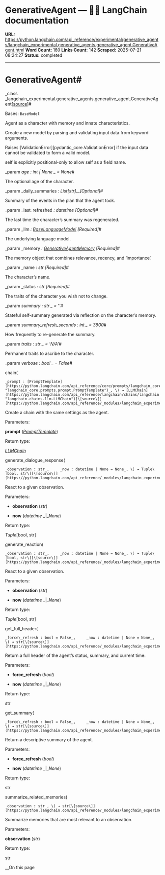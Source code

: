 # GenerativeAgent — 🦜🔗 LangChain  documentation

**URL:** https://python.langchain.com/api_reference/experimental/generative_agents/langchain_experimental.generative_agents.generative_agent.GenerativeAgent.html
**Word Count:** 160
**Links Count:** 142
**Scraped:** 2025-07-21 08:24:27
**Status:** completed

---

# GenerativeAgent\#

_class _langchain\_experimental.generative\_agents.generative\_agent.GenerativeAgent[\[source\]](https://python.langchain.com/api_reference/_modules/langchain_experimental/generative_agents/generative_agent.html#GenerativeAgent)\#     

Bases: `BaseModel`

Agent as a character with memory and innate characteristics.

Create a new model by parsing and validating input data from keyword arguments.

Raises \[ValidationError\]\[pydantic\_core.ValidationError\] if the input data cannot be validated to form a valid model.

self is explicitly positional-only to allow self as a field name.

_param _age _: int | None_ _ = None_\#     

The optional age of the character.

_param _daily\_summaries _: List\[str\]__\[Optional\]_\#     

Summary of the events in the plan that the agent took.

_param _last\_refreshed _: datetime_ _\[Optional\]_\#     

The last time the character’s summary was regenerated.

_param _llm _: [BaseLanguageModel](https://python.langchain.com/api_reference/core/language_models/langchain_core.language_models.base.BaseLanguageModel.html#langchain_core.language_models.base.BaseLanguageModel "langchain_core.language_models.base.BaseLanguageModel")_ _\[Required\]_\#     

The underlying language model.

_param _memory _: [GenerativeAgentMemory](https://python.langchain.com/api_reference/experimental/generative_agents/langchain_experimental.generative_agents.memory.GenerativeAgentMemory.html#langchain_experimental.generative_agents.memory.GenerativeAgentMemory "langchain_experimental.generative_agents.memory.GenerativeAgentMemory")_ _\[Required\]_\#     

The memory object that combines relevance, recency, and ‘importance’.

_param _name _: str_ _\[Required\]_\#     

The character’s name.

_param _status _: str_ _\[Required\]_\#     

The traits of the character you wish not to change.

_param _summary _: str_ _ = ''_\#     

Stateful self-summary generated via reflection on the character’s memory.

_param _summary\_refresh\_seconds _: int_ _ = 3600_\#     

How frequently to re-generate the summary.

_param _traits _: str_ _ = 'N/A'_\#     

Permanent traits to ascribe to the character.

_param _verbose _: bool_ _ = False_\#     

chain\(

    _prompt : [PromptTemplate](https://python.langchain.com/api_reference/core/prompts/langchain_core.prompts.prompt.PromptTemplate.html#langchain_core.prompts.prompt.PromptTemplate "langchain_core.prompts.prompt.PromptTemplate")_, \) → [LLMChain](https://python.langchain.com/api_reference/langchain/chains/langchain.chains.llm.LLMChain.html#langchain.chains.llm.LLMChain "langchain.chains.llm.LLMChain")[\[source\]](https://python.langchain.com/api_reference/_modules/langchain_experimental/generative_agents/generative_agent.html#GenerativeAgent.chain)\#     

Create a chain with the same settings as the agent.

Parameters:     

**prompt** \([_PromptTemplate_](https://python.langchain.com/api_reference/core/prompts/langchain_core.prompts.prompt.PromptTemplate.html#langchain_core.prompts.prompt.PromptTemplate "langchain_core.prompts.prompt.PromptTemplate")\)

Return type:     

[_LLMChain_](https://python.langchain.com/api_reference/langchain/chains/langchain.chains.llm.LLMChain.html#langchain.chains.llm.LLMChain "langchain.chains.llm.LLMChain")

generate\_dialogue\_response\(

    _observation : str_,     _now : datetime | None = None_, \) → Tuple\[bool, str\][\[source\]](https://python.langchain.com/api_reference/_modules/langchain_experimental/generative_agents/generative_agent.html#GenerativeAgent.generate_dialogue_response)\#     

React to a given observation.

Parameters:     

  * **observation** \(_str_\)

  * **now** \(_datetime_ _|__None_\)

Return type:     

_Tuple_\[bool, str\]

generate\_reaction\(

    _observation : str_,     _now : datetime | None = None_, \) → Tuple\[bool, str\][\[source\]](https://python.langchain.com/api_reference/_modules/langchain_experimental/generative_agents/generative_agent.html#GenerativeAgent.generate_reaction)\#     

React to a given observation.

Parameters:     

  * **observation** \(_str_\)

  * **now** \(_datetime_ _|__None_\)

Return type:     

_Tuple_\[bool, str\]

get\_full\_header\(

    _force\_refresh : bool = False_,     _now : datetime | None = None_, \) → str[\[source\]](https://python.langchain.com/api_reference/_modules/langchain_experimental/generative_agents/generative_agent.html#GenerativeAgent.get_full_header)\#     

Return a full header of the agent’s status, summary, and current time.

Parameters:     

  * **force\_refresh** \(_bool_\)

  * **now** \(_datetime_ _|__None_\)

Return type:     

str

get\_summary\(

    _force\_refresh : bool = False_,     _now : datetime | None = None_, \) → str[\[source\]](https://python.langchain.com/api_reference/_modules/langchain_experimental/generative_agents/generative_agent.html#GenerativeAgent.get_summary)\#     

Return a descriptive summary of the agent.

Parameters:     

  * **force\_refresh** \(_bool_\)

  * **now** \(_datetime_ _|__None_\)

Return type:     

str

summarize\_related\_memories\(

    _observation : str_, \) → str[\[source\]](https://python.langchain.com/api_reference/_modules/langchain_experimental/generative_agents/generative_agent.html#GenerativeAgent.summarize_related_memories)\#     

Summarize memories that are most relevant to an observation.

Parameters:     

**observation** \(_str_\)

Return type:     

str

__On this page